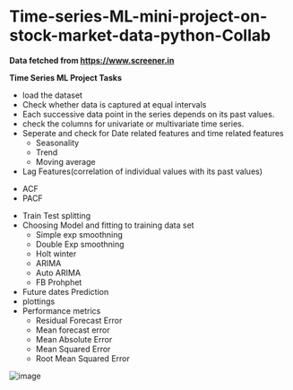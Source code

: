 # Time-series-ML-mini-project-on-stock-market-data-python-Collab
**Data fetched from  https://www.screener.in**	

**Time Series ML Project Tasks**
 - load the dataset
 - Check whether data is captured at equal intervals 
 - Each successive data point in the series depends on its past values. 
 - check the columns for univariate or multivariate time series.
 - Seperate and check for Date related features and time related features
	* Seasonality 
	* Trend
	* Moving average
 - Lag Features(correlation of individual values with its past values)
  * ACF
  * PACF
 - Train Test splitting
 - Choosing Model and fitting to training data set
	* Simple exp smoothning
	* Double Exp smoothning
	* Holt winter
	* ARIMA
	* Auto ARIMA
	* FB Prohphet
 - Future dates Prediction
 - plottings
 - Performance metrics
	* Residual Forecast Error
	* Mean forecast error
	* Mean Absolute Error
	* Mean Squared Error
	* Root Mean Squared Error

![image](https://user-images.githubusercontent.com/94047237/142186406-283ca559-3b36-4c73-8d8a-316b0a87923d.png)

